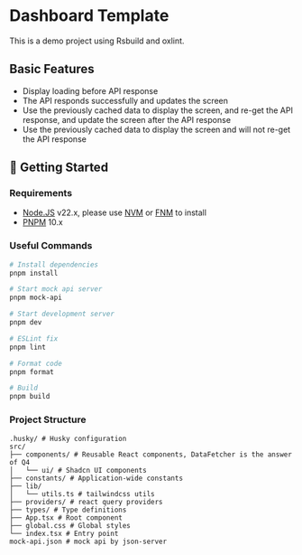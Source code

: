 # Dashboard Template

This is a demo project using Rsbuild and oxlint.

## Basic Features

- Display loading before API response
- The API responds successfully and updates the screen
- Use the previously cached data to display the screen, and re-get the API response, and update the screen after the API response
- Use the previously cached data to display the screen and will not re-get the API response

## 🚀 Getting Started

### Requirements

- [Node.JS](https://nodejs.org/en/download/) v22.x, please use [NVM](https://github.com/nvm-sh/nvm) or [FNM](https://github.com/Schniz/fnm) to install
- [PNPM](https://pnpm.io/) 10.x

### Useful Commands

```bash
# Install dependencies
pnpm install

# Start mock api server
pnpm mock-api

# Start development server
pnpm dev

# ESLint fix
pnpm lint

# Format code
pnpm format

# Build
pnpm build
```

### Project Structure

```text
.husky/ # Husky configuration
src/
├── components/ # Reusable React components, DataFetcher is the answer of Q4
│   └── ui/ # Shadcn UI components
├── constants/ # Application-wide constants
├── lib/
│   └── utils.ts # tailwindcss utils
├── providers/ # react query providers
├── types/ # Type definitions
├── App.tsx # Root component
├── global.css # Global styles
└── index.tsx # Entry point
mock-api.json # mock api by json-server
```
